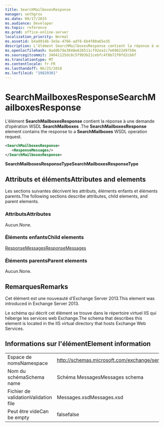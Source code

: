 ```yaml
---
title: SearchMailboxesResponse
manager: sethgros
ms.date: 09/17/2015
ms.audience: Developer
ms.topic: reference
ms.prod: office-online-server
localization_priority: Normal
ms.assetid: b4a8914b-3e5e-4766-adf8-6b4f80a65e35
description: L’élément SearchMailboxesResponse contient la réponse à une demande d’opération WSDL SearchMailboxes.
ms.openlocfilehash: 8addb7de3848e626511cf92ea1c7e69022d9750e
ms.sourcegitcommit: 34041125dc8c5f993b21cebfc4f8b72f0fd2cb6f
ms.translationtype: MT
ms.contentlocale: fr-FR
ms.lasthandoff: 06/25/2018
ms.locfileid: "19829301"
---
```

# <a name="searchmailboxesresponse"></a><span data-ttu-id="41f92-103">SearchMailboxesResponse</span><span class="sxs-lookup"><span data-stu-id="41f92-103">SearchMailboxesResponse</span></span>

<span data-ttu-id="41f92-104">L’élément **SearchMailboxesResponse** contient la réponse à une demande d’opération WSDL **SearchMailboxes** .</span><span class="sxs-lookup"><span data-stu-id="41f92-104">The **SearchMailboxesResponse** element contains the response to a **SearchMailboxes** WSDL operation request.</span></span> 
  
```XML
<SearchMailboxesResponse>
   <ResponseMessages/>
</SearchMailboxesResponse>
```

 <span data-ttu-id="41f92-105">**SearchMailboxesResponseType**</span><span class="sxs-lookup"><span data-stu-id="41f92-105">**SearchMailboxesResponseType**</span></span>
## <a name="attributes-and-elements"></a><span data-ttu-id="41f92-106">Attributs et éléments</span><span class="sxs-lookup"><span data-stu-id="41f92-106">Attributes and elements</span></span>

<span data-ttu-id="41f92-107">Les sections suivantes décrivent les attributs, éléments enfants et éléments parents.</span><span class="sxs-lookup"><span data-stu-id="41f92-107">The following sections describe attributes, child elements, and parent elements.</span></span>
  
### <a name="attributes"></a><span data-ttu-id="41f92-108">Attributs</span><span class="sxs-lookup"><span data-stu-id="41f92-108">Attributes</span></span>

<span data-ttu-id="41f92-109">Aucun.</span><span class="sxs-lookup"><span data-stu-id="41f92-109">None.</span></span>
  
### <a name="child-elements"></a><span data-ttu-id="41f92-110">Éléments enfants</span><span class="sxs-lookup"><span data-stu-id="41f92-110">Child elements</span></span>

[<span data-ttu-id="41f92-111">ResponseMessages</span><span class="sxs-lookup"><span data-stu-id="41f92-111">ResponseMessages</span></span>](responsemessages.md)
  
### <a name="parent-elements"></a><span data-ttu-id="41f92-112">Éléments parents</span><span class="sxs-lookup"><span data-stu-id="41f92-112">Parent elements</span></span>

<span data-ttu-id="41f92-113">Aucun.</span><span class="sxs-lookup"><span data-stu-id="41f92-113">None.</span></span>
  
## <a name="remarks"></a><span data-ttu-id="41f92-114">Remarques</span><span class="sxs-lookup"><span data-stu-id="41f92-114">Remarks</span></span>

<span data-ttu-id="41f92-115">Cet élément est une nouveauté d'Exchange Server 2013.</span><span class="sxs-lookup"><span data-stu-id="41f92-115">This element was introduced in Exchange Server 2013.</span></span>
  
<span data-ttu-id="41f92-116">Le schéma qui décrit cet élément se trouve dans le répertoire virtuel IIS qui héberge les services web Exchange.</span><span class="sxs-lookup"><span data-stu-id="41f92-116">The schema that describes this element is located in the IIS virtual directory that hosts Exchange Web Services.</span></span>
  
## <a name="element-information"></a><span data-ttu-id="41f92-117">Informations sur l'élément</span><span class="sxs-lookup"><span data-stu-id="41f92-117">Element information</span></span>

|||
|:-----|:-----|
|<span data-ttu-id="41f92-118">Espace de noms</span><span class="sxs-lookup"><span data-stu-id="41f92-118">Namespace</span></span>  <br/> |http://schemas.microsoft.com/exchange/services/2006/messages  <br/> |
|<span data-ttu-id="41f92-119">Nom du schéma</span><span class="sxs-lookup"><span data-stu-id="41f92-119">Schema name</span></span>  <br/> |<span data-ttu-id="41f92-120">Schéma Messages</span><span class="sxs-lookup"><span data-stu-id="41f92-120">Messages schema</span></span>  <br/> |
|<span data-ttu-id="41f92-121">Fichier de validation</span><span class="sxs-lookup"><span data-stu-id="41f92-121">Validation file</span></span>  <br/> |<span data-ttu-id="41f92-122">Messages.xsd</span><span class="sxs-lookup"><span data-stu-id="41f92-122">Messages.xsd</span></span>  <br/> |
|<span data-ttu-id="41f92-123">Peut être vide</span><span class="sxs-lookup"><span data-stu-id="41f92-123">Can be empty</span></span>  <br/> |<span data-ttu-id="41f92-124">false</span><span class="sxs-lookup"><span data-stu-id="41f92-124">false</span></span>  <br/> |
   

